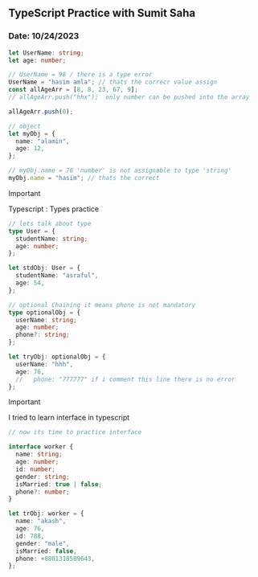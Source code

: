 ## TypeScript Practice with Sumit Saha

### Date: 10/24/2023

```ts
let UserName: string;
let age: number;

// UserName = 98 / there is a type error
UserName = "hasim amla"; // thats the correcr value assign
const allAgeArr = [8, 8, 23, 67, 9];
// allAgeArr.push("hhx");  only number can be pushed into the array

allAgeArr.push(0);

// object
let myObj = {
  name: "alamin",
  age: 12,
};

// myObj.name = 76 'number' is not assignable to type 'string'
myObj.name = "hasim"; // thats the correct
```

> [!IMPORTANT]
> Typescript : Types practice

```ts
// lets talk about type
type User = {
  studentName: string;
  age: number;
};

let stdObj: User = {
  studentName: "asraful",
  age: 54,
};

// optional Chaining it means phone is not mandatory
type optionalObj = {
  userName: string;
  age: number;
  phone?: string;
};

let tryObj: optionalObj = {
  userName: "hhh",
  age: 76,
  //   phone: "777777" if i comment this line there is no error
};
```

> [!IMPORTANT]
> I tried to learn interface in typescript

```ts
// now its time to practice interface

interface worker {
  name: string;
  age: number;
  id: number;
  gender: string;
  isMarried: true | false;
  phone?: number;
}

let trObj: worker = {
  name: "akash",
  age: 76,
  id: 788,
  gender: "male",
  isMarried: false,
  phone: +8801318509643,
};
```
